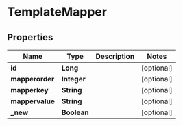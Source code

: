 
# TemplateMapper

## Properties
Name | Type | Description | Notes
------------ | ------------- | ------------- | -------------
**id** | **Long** |  |  [optional]
**mapperorder** | **Integer** |  |  [optional]
**mapperkey** | **String** |  |  [optional]
**mappervalue** | **String** |  |  [optional]
**_new** | **Boolean** |  |  [optional]



